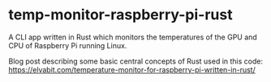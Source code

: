 # temp-monitor-raspberry-pi-rust

A CLI app written in Rust which monitors the temperatures of the GPU and CPU of Raspberry Pi running Linux.

Blog post describing some basic central concepts of Rust used in this code: https://elvabit.com/temperature-monitor-for-raspberry-pi-written-in-rust/
